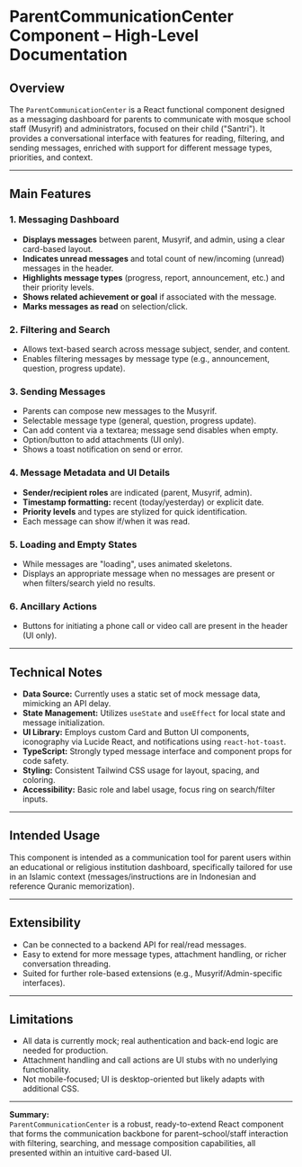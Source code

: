 # ParentCommunicationCenter Component – High-Level Documentation

## Overview

The `ParentCommunicationCenter` is a React functional component designed as a messaging dashboard for parents to communicate with mosque school staff (Musyrif) and administrators, focused on their child ("Santri"). It provides a conversational interface with features for reading, filtering, and sending messages, enriched with support for different message types, priorities, and context.

---

## Main Features

### 1. Messaging Dashboard

- **Displays messages** between parent, Musyrif, and admin, using a clear card-based layout.
- **Indicates unread messages** and total count of new/incoming (unread) messages in the header.
- **Highlights message types** (progress, report, announcement, etc.) and their priority levels.
- **Shows related achievement or goal** if associated with the message.
- **Marks messages as read** on selection/click.

### 2. Filtering and Search

- Allows text-based search across message subject, sender, and content.
- Enables filtering messages by message type (e.g., announcement, question, progress update).

### 3. Sending Messages

- Parents can compose new messages to the Musyrif.
- Selectable message type (general, question, progress update).
- Can add content via a textarea; message send disables when empty.
- Option/button to add attachments (UI only).
- Shows a toast notification on send or error.

### 4. Message Metadata and UI Details

- **Sender/recipient roles** are indicated (parent, Musyrif, admin).
- **Timestamp formatting:** recent (today/yesterday) or explicit date.
- **Priority levels** and types are stylized for quick identification.
- Each message can show if/when it was read.

### 5. Loading and Empty States

- While messages are "loading", uses animated skeletons.
- Displays an appropriate message when no messages are present or when filters/search yield no results.

### 6. Ancillary Actions

- Buttons for initiating a phone call or video call are present in the header (UI only).

---

## Technical Notes

- **Data Source:** Currently uses a static set of mock message data, mimicking an API delay.
- **State Management:** Utilizes `useState` and `useEffect` for local state and message initialization.
- **UI Library:** Employs custom Card and Button UI components, iconography via Lucide React, and notifications using `react-hot-toast`.
- **TypeScript:** Strongly typed message interface and component props for code safety.
- **Styling:** Consistent Tailwind CSS usage for layout, spacing, and coloring.
- **Accessibility:** Basic role and label usage, focus ring on search/filter inputs.

---

## Intended Usage

This component is intended as a communication tool for parent users within an educational or religious institution dashboard, specifically tailored for use in an Islamic context (messages/instructions are in Indonesian and reference Quranic memorization).

---

## Extensibility

- Can be connected to a backend API for real/read messages.
- Easy to extend for more message types, attachment handling, or richer conversation threading.
- Suited for further role-based extensions (e.g., Musyrif/Admin-specific interfaces).

---

## Limitations

- All data is currently mock; real authentication and back-end logic are needed for production.
- Attachment handling and call actions are UI stubs with no underlying functionality.
- Not mobile-focused; UI is desktop-oriented but likely adapts with additional CSS.

---

**Summary:**  
`ParentCommunicationCenter` is a robust, ready-to-extend React component that forms the communication backbone for parent–school/staff interaction with filtering, searching, and message composition capabilities, all presented within an intuitive card-based UI.
